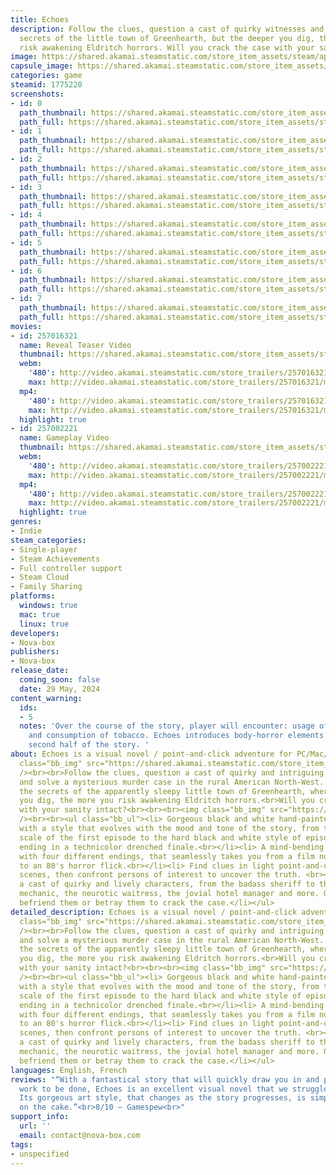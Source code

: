 ```yaml
---
title: Echoes
description: Follow the clues, question a cast of quirky witnesses and uncover the
  secrets of the little town of Greenhearth, but the deeper you dig, the more your
  risk awakening Eldritch horrors. Will you crack the case with your sanity intact?
image: https://shared.akamai.steamstatic.com/store_item_assets/steam/apps/1775220/header.jpg?t=1725310365
capsule_image: https://shared.akamai.steamstatic.com/store_item_assets/steam/apps/1775220/capsule_231x87.jpg?t=1725310365
categories: game
steamid: 1775220
screenshots:
- id: 0
  path_thumbnail: https://shared.akamai.steamstatic.com/store_item_assets/steam/apps/1775220/ss_998d1c2d4039cbf638e82c7c0b043afb82aa228b.600x338.jpg?t=1725310365
  path_full: https://shared.akamai.steamstatic.com/store_item_assets/steam/apps/1775220/ss_998d1c2d4039cbf638e82c7c0b043afb82aa228b.1920x1080.jpg?t=1725310365
- id: 1
  path_thumbnail: https://shared.akamai.steamstatic.com/store_item_assets/steam/apps/1775220/ss_d43c6d0c8aa311de8872d8447bd5e810b3793cb9.600x338.jpg?t=1725310365
  path_full: https://shared.akamai.steamstatic.com/store_item_assets/steam/apps/1775220/ss_d43c6d0c8aa311de8872d8447bd5e810b3793cb9.1920x1080.jpg?t=1725310365
- id: 2
  path_thumbnail: https://shared.akamai.steamstatic.com/store_item_assets/steam/apps/1775220/ss_d8e623b7cc26122d5038b8c0ed0da9dded9776a2.600x338.jpg?t=1725310365
  path_full: https://shared.akamai.steamstatic.com/store_item_assets/steam/apps/1775220/ss_d8e623b7cc26122d5038b8c0ed0da9dded9776a2.1920x1080.jpg?t=1725310365
- id: 3
  path_thumbnail: https://shared.akamai.steamstatic.com/store_item_assets/steam/apps/1775220/ss_7d9999d90c66ede2e6a35d859b2612eff89d2bbb.600x338.jpg?t=1725310365
  path_full: https://shared.akamai.steamstatic.com/store_item_assets/steam/apps/1775220/ss_7d9999d90c66ede2e6a35d859b2612eff89d2bbb.1920x1080.jpg?t=1725310365
- id: 4
  path_thumbnail: https://shared.akamai.steamstatic.com/store_item_assets/steam/apps/1775220/ss_319afd199115f39915f1626a2e1f4656325060f4.600x338.jpg?t=1725310365
  path_full: https://shared.akamai.steamstatic.com/store_item_assets/steam/apps/1775220/ss_319afd199115f39915f1626a2e1f4656325060f4.1920x1080.jpg?t=1725310365
- id: 5
  path_thumbnail: https://shared.akamai.steamstatic.com/store_item_assets/steam/apps/1775220/ss_91f0987f915a29a9c0ece53ef2f81c2ac43f2a94.600x338.jpg?t=1725310365
  path_full: https://shared.akamai.steamstatic.com/store_item_assets/steam/apps/1775220/ss_91f0987f915a29a9c0ece53ef2f81c2ac43f2a94.1920x1080.jpg?t=1725310365
- id: 6
  path_thumbnail: https://shared.akamai.steamstatic.com/store_item_assets/steam/apps/1775220/ss_b0f05ac6f62736e188696833979598e4f638d4ea.600x338.jpg?t=1725310365
  path_full: https://shared.akamai.steamstatic.com/store_item_assets/steam/apps/1775220/ss_b0f05ac6f62736e188696833979598e4f638d4ea.1920x1080.jpg?t=1725310365
- id: 7
  path_thumbnail: https://shared.akamai.steamstatic.com/store_item_assets/steam/apps/1775220/ss_83b78858dc6d90a494f73fe23dbc724de0b3b28c.600x338.jpg?t=1725310365
  path_full: https://shared.akamai.steamstatic.com/store_item_assets/steam/apps/1775220/ss_83b78858dc6d90a494f73fe23dbc724de0b3b28c.1920x1080.jpg?t=1725310365
movies:
- id: 257016321
  name: Reveal Teaser Video
  thumbnail: https://shared.akamai.steamstatic.com/store_item_assets/steam/apps/257016321/movie.293x165.jpg?t=1713876984
  webm:
    '480': http://video.akamai.steamstatic.com/store_trailers/257016321/movie480_vp9.webm?t=1713876984
    max: http://video.akamai.steamstatic.com/store_trailers/257016321/movie_max_vp9.webm?t=1713876984
  mp4:
    '480': http://video.akamai.steamstatic.com/store_trailers/257016321/movie480.mp4?t=1713876984
    max: http://video.akamai.steamstatic.com/store_trailers/257016321/movie_max.mp4?t=1713876984
  highlight: true
- id: 257002221
  name: Gameplay Video
  thumbnail: https://shared.akamai.steamstatic.com/store_item_assets/steam/apps/257002221/movie.293x165.jpg?t=1713876995
  webm:
    '480': http://video.akamai.steamstatic.com/store_trailers/257002221/movie480_vp9.webm?t=1713876995
    max: http://video.akamai.steamstatic.com/store_trailers/257002221/movie_max_vp9.webm?t=1713876995
  mp4:
    '480': http://video.akamai.steamstatic.com/store_trailers/257002221/movie480.mp4?t=1713876995
    max: http://video.akamai.steamstatic.com/store_trailers/257002221/movie_max.mp4?t=1713876995
  highlight: true
genres:
- Indie
steam_categories:
- Single-player
- Steam Achievements
- Full controller support
- Steam Cloud
- Family Sharing
platforms:
  windows: true
  mac: true
  linux: true
developers:
- Nova-box
publishers:
- Nova-box
release_date:
  coming_soon: false
  date: 29 May, 2024
content_warning:
  ids:
  - 5
  notes: 'Over the course of the story, player will encounter: usage of guns, violence,
    and consumption of tobacco. Echoes introduces body-horror elements towards the
    second half of the story. '
about: Echoes is a visual novel / point-and-click adventure for PC/Mac/linux.<br><br><img
  class="bb_img" src="https://shared.akamai.steamstatic.com/store_item_assets/steam/apps/1775220/extras/Story_EN.png?t=1725310365"
  /><br><br>Follow the clues, question a cast of quirky and intriguing witnesses,
  and solve a mysterious murder case in the rural American North-West. <br>Uncover
  the secrets of the apparently sleepy little town of Greenhearth, where the deeper
  you dig, the more you risk awakening Eldritch horrors.<br>Will you crack the case
  with your sanity intact?<br><br><br><img class="bb_img" src="https://shared.akamai.steamstatic.com/store_item_assets/steam/apps/1775220/extras/Features_EN.png?t=1725310365"
  /><br><br><ul class="bb_ul"><li> Gorgeous black and white hand-painted illustrations,
  with a style that evolves with the mood and tone of the story, from the soft gray
  scale of the first episode to the hard black and white style of episode four, before
  ending in a technicolor drenched finale.<br></li><li> A mind-bending narrative adventure,
  with four different endings, that seamlessly takes you from a film noir pastiche
  to an 80's horror flick.<br></li><li> Find clues in light point-and-click gameplay
  scenes, then confront persons of interest to uncover the truth. <br></li><li> Meet
  a cast of quirky and lively characters, from the badass sheriff to the strange car
  mechanic, the neurotic waitress, the jovial hotel manager and more. Question them,
  befriend them or betray them to crack the case.</li></ul>
detailed_description: Echoes is a visual novel / point-and-click adventure for PC/Mac/linux.<br><br><img
  class="bb_img" src="https://shared.akamai.steamstatic.com/store_item_assets/steam/apps/1775220/extras/Story_EN.png?t=1725310365"
  /><br><br>Follow the clues, question a cast of quirky and intriguing witnesses,
  and solve a mysterious murder case in the rural American North-West. <br>Uncover
  the secrets of the apparently sleepy little town of Greenhearth, where the deeper
  you dig, the more you risk awakening Eldritch horrors.<br>Will you crack the case
  with your sanity intact?<br><br><br><img class="bb_img" src="https://shared.akamai.steamstatic.com/store_item_assets/steam/apps/1775220/extras/Features_EN.png?t=1725310365"
  /><br><br><ul class="bb_ul"><li> Gorgeous black and white hand-painted illustrations,
  with a style that evolves with the mood and tone of the story, from the soft gray
  scale of the first episode to the hard black and white style of episode four, before
  ending in a technicolor drenched finale.<br></li><li> A mind-bending narrative adventure,
  with four different endings, that seamlessly takes you from a film noir pastiche
  to an 80's horror flick.<br></li><li> Find clues in light point-and-click gameplay
  scenes, then confront persons of interest to uncover the truth. <br></li><li> Meet
  a cast of quirky and lively characters, from the badass sheriff to the strange car
  mechanic, the neurotic waitress, the jovial hotel manager and more. Question them,
  befriend them or betray them to crack the case.</li></ul>
languages: English, French
reviews: "“With a fantastical story that will quickly draw you in and plenty of detective
  work to be done, Echoes is an excellent visual novel that we struggled to put down.
  Its gorgeous art style, that changes as the story progresses, is simply the icing
  on the cake.”<br>8/10 – Gamespew<br>"
support_info:
  url: ''
  email: contact@nova-box.com
tags:
- unspecified
---
```


